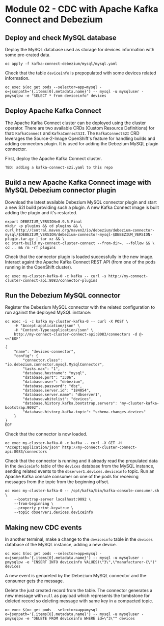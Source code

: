 # Module 02 - CDC with Apache Kafka Connect and Debezium

## Deploy and check MySQL database

Deploy the MySQL database used as storage for devices information with some pre-crated data.

```shell
oc apply -f kafka-connect-debezium/mysql/mysql.yaml
```

Check that the table `deviceinfo` is prepopulated with some devices related information.

```shell
oc exec $(oc get pods --selector=app=mysql -o=jsonpath='{.items[0].metadata.name}') -- mysql -u mysqluser -pmysqlpw -e "SELECT * from deviceinfo" devices
```

## Deploy Apache Kafka Connect

The Apache Kafka Connect cluster can be deployed using the cluster operator.
There are two available CRDs (Custom Resource Definitions) for that: `KafkaConnect` and `KafkaConnectS2I`.
The `KafkaConnectS2I` CRD leverages the Source-2-Image OpenShift's feature for handling builds and adding connectors plugin.
It is used for adding the Debezium MySQL plugin connector.

First, deploy the Apache Kafka Connect cluster.

```shell
TBD: adding a kafka-connect-s2i.yaml to this repo
```

## Build a new Apache Kafka Connect image with MySQL Debezium connector plugin

Download the latest available Debezium MySQL connector plugin and start a new S2I build providing such a plugin.
A new Kafka Connect image is built adding the plugin and it's restarted.

```shell
export DEBEZIUM_VERSION=0.9.5.Final
mkdir -p plugins && cd plugins && \
curl http://central.maven.org/maven2/io/debezium/debezium-connector-mysql/$DEBEZIUM_VERSION/debezium-connector-mysql-$DEBEZIUM_VERSION-plugin.tar.gz | tar xz && \
oc start-build my-connect-cluster-connect --from-dir=. --follow && \
cd .. && rm -rf plugins
```

Check that the connector plugin is loaded successfully in the new image.
Interact againt the Apache Kafka Connect REST API (from one of the pods running in the OpenShift cluster).

```shell
oc exec my-cluster-kafka-0 -c kafka -- curl -s http://my-connect-cluster-connect-api:8083/connector-plugins
```

## Run the Debezium MySQL connector

Register the Debezium MySQL connector with the related configuration to run against the deployed MySQL instance:

```shell
oc exec -i -c kafka my-cluster-kafka-0 -- curl -X POST \
    -H "Accept:application/json" \
    -H "Content-Type:application/json" \
    http://my-connect-cluster-connect-api:8083/connectors -d @- <<'EOF'

{
    "name": "devices-connector",
    "config": {
        "connector.class": "io.debezium.connector.mysql.MySqlConnector",
        "tasks.max": "1",
        "database.hostname": "mysql",
        "database.port": "3306",
        "database.user": "debezium",
        "database.password": "dbz",
        "database.server.id": "184054",
        "database.server.name": "dbserver1",
        "database.whitelist": "devices",
        "database.history.kafka.bootstrap.servers": "my-cluster-kafka-bootstrap:9092",
        "database.history.kafka.topic": "schema-changes.devices"
    }
}
EOF
```

Check that the connector is now loaded.

```shell
oc exec my-cluster-kafka-0 -c kafka -- curl -X GET -H "Accept:application/json" http://my-connect-cluster-connect-api:8083/connectors
```

Check that the connector is running and it already read the propulated data in the `deviceinfo` table of the `devices` database from the MySQL instance, sending related events to the `dbserver1.devices.deviceinfo` topic.
Run an Apache Kafka console consumer on one of the pods for receiving messages from the topic from the beginning offset.

```shell
oc exec my-cluster-kafka-0 -- /opt/kafka/bin/kafka-console-consumer.sh \
    --bootstrap-server localhost:9092 \
    --from-beginning \
    --property print.key=true \
    --topic dbserver1.devices.deviceinfo
```

## Making new CDC events

In another terminal, make a change to the `deviceinfo` table in the `devices` database of the MySQL instance, adding a new device.

```shell
oc exec $(oc get pods --selector=app=mysql -o=jsonpath='{.items[0].metadata.name}') -- mysql -u mysqluser -pmysqlpw -e "INSERT INTO deviceinfo VALUES(\"3\",\"manufacturer-C\")" devices
```

A new event is genareted by the Debezium MySQL connector and the consumer gets the message.

Delete the just created record from the table.
The connector generates a new message with `null` as payload which represents the tombstone for deleted record so deleting message with same key in a compacted topic.

```shell
oc exec $(oc get pods --selector=app=mysql -o=jsonpath='{.items[0].metadata.name}') -- mysql -u mysqluser -pmysqlpw -e "DELETE FROM deviceinfo WHERE id=\"3\"" devices
```